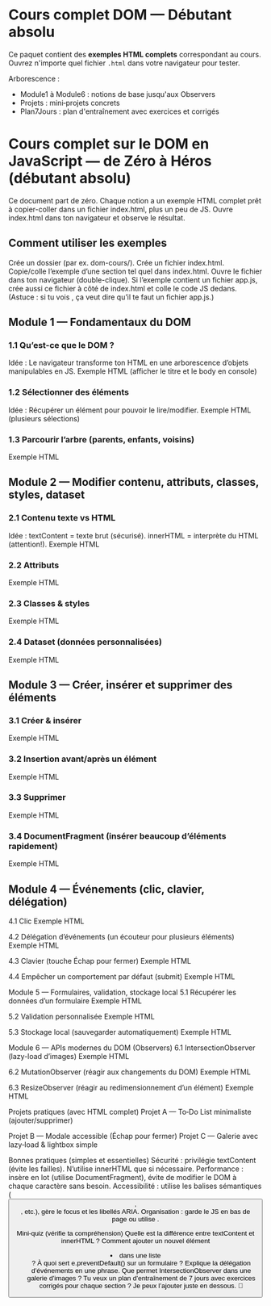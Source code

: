 # Cours complet DOM — Débutant absolu

Ce paquet contient des **exemples HTML complets** correspondant au cours.
Ouvrez n'importe quel fichier `.html` dans votre navigateur pour tester.

Arborescence :
- Module1 à Module6 : notions de base jusqu'aux Observers
- Projets : mini‑projets concrets
- Plan7Jours : plan d'entraînement avec exercices et corrigés


# Cours complet sur le DOM en JavaScript — de Zéro à Héros (débutant absolu)
Ce document part de zéro. Chaque notion a un exemple HTML complet prêt à copier-coller dans un fichier index.html, plus un peu de JS. Ouvre index.html dans ton navigateur et observe le résultat.

## Comment utiliser les exemples
Crée un dossier (par ex. dom-cours/).
Crée un fichier index.html.
Copie/colle l’exemple d’une section tel quel dans index.html.
Ouvre le fichier dans ton navigateur (double-clique).
Si l’exemple contient un fichier app.js, crée aussi ce fichier à côté de index.html et colle le code JS dedans.
(Astuce : si tu vois <script defer src="app.js"></script>, ça veut dire qu’il te faut un fichier app.js.)

## Module 1 — Fondamentaux du DOM

### 1.1 Qu’est-ce que le DOM ?
Idée : Le navigateur transforme ton HTML en une arborescence d’objets manipulables en JS.
Exemple HTML (afficher le titre et le body en console)

### 1.2 Sélectionner des éléments
Idée : Récupérer un élément pour pouvoir le lire/modifier.
Exemple HTML (plusieurs sélections)

 
### 1.3 Parcourir l’arbre (parents, enfants, voisins)
Exemple HTML
  

## Module 2 — Modifier contenu, attributs, classes, styles, dataset

### 2.1 Contenu texte vs HTML
Idée : textContent = texte brut (sécurisé). innerHTML = interprète du HTML (attention!).
Exemple HTML
### 2.2 Attributs
Exemple HTML
### 2.3 Classes & styles
Exemple HTML
### 2.4 Dataset (données personnalisées)
Exemple HTML


## Module 3 — Créer, insérer et supprimer des éléments
### 3.1 Créer & insérer
Exemple HTML

### 3.2 Insertion avant/après un élément
Exemple HTML

### 3.3 Supprimer
Exemple HTML

### 3.4 DocumentFragment (insérer beaucoup d’éléments rapidement)
Exemple HTML



## Module 4 — Événements (clic, clavier, délégation)
4.1 Clic
Exemple HTML

4.2 Délégation d’événements (un écouteur pour plusieurs éléments)
Exemple HTML

4.3 Clavier (touche Échap pour fermer)
Exemple HTML

4.4 Empêcher un comportement par défaut (submit)
Exemple HTML

Module 5 — Formulaires, validation, stockage local
5.1 Récupérer les données d’un formulaire
Exemple HTML

5.2 Validation personnalisée
Exemple HTML

5.3 Stockage local (sauvegarder automatiquement)
Exemple HTML

Module 6 — APIs modernes du DOM (Observers)
6.1 IntersectionObserver (lazy-load d’images)
Exemple HTML

6.2 MutationObserver (réagir aux changements du DOM)
Exemple HTML

6.3 ResizeObserver (réagir au redimensionnement d’un élément)
Exemple HTML


Projets pratiques (avec HTML complet)
Projet A — To‑Do List minimaliste (ajouter/supprimer)

Projet B — Modale accessible (Échap pour fermer)
Projet C — Galerie avec lazy‑load & lightbox simple


Bonnes pratiques (simples et essentielles)
Sécurité : privilégie textContent (évite les failles). N’utilise innerHTML que si nécessaire.
Performance : insère en lot (utilise DocumentFragment), évite de modifier le DOM à chaque caractère sans besoin.
Accessibilité : utilise les balises sémantiques (<button>, <nav>, etc.), gère le focus et les libellés ARIA.
Organisation : garde le JS en bas de page ou utilise <script defer src="app.js"></script>.

Mini‑quiz (vérifie ta compréhension)
Quelle est la différence entre textContent et innerHTML ?
Comment ajouter un nouvel élément <li> dans une liste <ul> ?
À quoi sert e.preventDefault() sur un formulaire ?
Explique la délégation d’événements en une phrase.
Que permet IntersectionObserver dans une galerie d’images ?
Tu veux un plan d’entraînement de 7 jours avec exercices corrigés pour chaque section ? Je peux l’ajouter juste en dessous. 🚀



